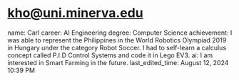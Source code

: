 # kho@uni.minerva.edu

name: Carl
career: AI Engineering
degree: Computer Science
achievement: I was able to represent the Philippines in the World Robotics Olympiad 2019 in Hungary under the category Robot Soccer. I had to self-learn a calculus concept called P.I.D Control Systems and code it in Lego EV3.
ai: I am interested in Smart Farming in the future.
last_edited_time: August 12, 2024 10:39 PM